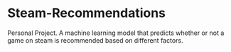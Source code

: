 # Steam-Recommendations
Personal Project. A machine learning model that predicts whether or not a game on steam is recommended based on different factors.
